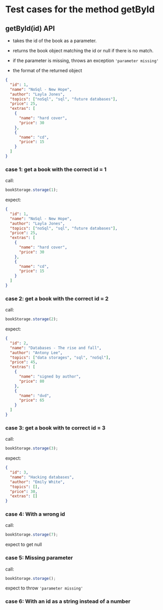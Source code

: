 # Test cases for the method getById

## getById(id) API

- takes the id of the book as a parameter.

- returns the book object matching the id or null if there is no match.

- if the parameter is missing, throws an exception `'parameter missing'`

- the format of the returned object

```json
{
  "id": 1,
  "name": "NoSql - New Hope",
  "author": "Layla Jones",
  "topics": ["noSql", "sql", "future databases"],
  "price": 25,
  "extras": [
    {
      "name": "hard cover",
      "price": 30
    },
    {
      "name": "cd",
      "price": 15
    }
  ]
}
```

### case 1: get a book with the correct id = 1

call:

```js
bookStorage.storage(1);
```

expect:

```json
{
  "id": 1,
  "name": "NoSql - New Hope",
  "author": "Layla Jones",
  "topics": ["noSql", "sql", "future databases"],
  "price": 25,
  "extras": [
    {
      "name": "hard cover",
      "price": 30
    },
    {
      "name": "cd",
      "price": 15
    }
  ]
}
```

### case 2: get a book with the correct id = 2

call:

```js
bookStorage.storage(2);
```

expect:

```json
{
  "id": 2,
  "name": "Databases - The rise and fall",
  "author": "Antony Lee",
  "topics": ["data storages", "sql", "noSql"],
  "price": 45,
  "extras": [
    {
      "name": "signed by author",
      "price": 80
    },
    {
      "name": "dvd",
      "price": 65
    }
  ]
}
```

### case 3: get a book with te correct id = 3

call:

```js
bookStorage.storage(3);
```

expect:

```json
{
  "id": 3,
  "name": "Hacking databases",
  "author": "Emily White",
  "topics": [],
  "price": 30,
  "extras": []
}
```

### case 4: With a wrong id

call:

```js
bookStorage.storage(7);
```

expect to get null

### case 5: Missing parameter

call:

```js
bookStorage.storage();
```

expect to throw `'parameter missing'`

### case 6: With an id as a string instead of a number
